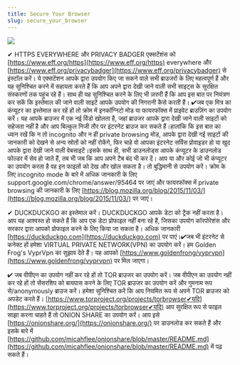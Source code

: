 ```yaml
---
title: Secure Your Browser
slug: secure_your_browser
---
```


![](/images/coverchap_6.jpg)





✔ HTTPS EVERYWHERE और PRIVACY BADGER एक्सटेंशंस को  [https://www.eff.org/https](https://www.eff.org/https) everywhere और [https://www.eff.org/privacybadger](https://www.eff.org/privacybadger) से इंस्टॉल करें।  ये एक्सटेंशन आपके द्वारा उपयोग किए जा सकने वाले सभी ब्राउजरों के लिए महत्वपूर्ण हैं और यह सुनिश्चित करने में सहायता करते हैं कि आप अपने द्वारा देखी जाने वाली सभी साइट्स के सुरक्षित संस्करणों तक पहुंच रहे हैं। साथ ही यह सुनिश्चित करने के लिए भी ज़रुरी हैं कि आप इस बात पर नियंत्रण कर सकें कि इस्तेमाल की जाने वाली साइटें आपके उपयोग की निगरानी कैसे करती हैं। ✔जब एक मित्र का कंप्यूटर का इस्तेमाल कर रहें हों तो क्रोम में इनकॉग्निटो मोड या फायरफॉक्स में प्राइवेट ब्राउज़िंग का उपयोग करें। यह आपके ब्राउजर में एक नई विंडो खोलता है, जहां ब्राउजर आपके द्वारा देखी जाने वाली साइटों को सहेजता नहीं है और आप बिल्कुल निजी तौर पर इंटरनेट ब्राउज कर सकते हैं।हालांकि कि इस बात का ध्यान रखें कि न तो incognito और न ही private browsing मोड, आपके द्वारा देखी गई साइटों की जानकारी को देखने से अन्य स्रोतों को नहीं रोकेंगे, फिर चाहे वो आपका इंटरनेट सर्विस प्रोवाइडर हो या खुद आपके द्वारा देखी जाने वाली वेबसाइटें।इसके साथ ही, सभी डाउनलोड्स आपके कंप्यूटर के डाउनलोड फोल्डर में सेव हो जाते हैं, तब भी जब कि आप अपने टैब बंद भी कर दें। आप या और कोई जो भी कंप्यूटर का उपयोग करता है वह इन फाइलों को देख और खोल सकता है। तो बुद्धिमानी से उपयोग करें। क्रोम के लिए incognito mode के बारे में अधिक जानकारी के लिए support.google.com/chrome/answer/95464 पर जाएं और फायरफॉक्स में private browsing की जानकारी के लिए [https://blog.mozilla.org/blog/2015/11/03/](https://blog.mozilla.org/blog/2015/11/03/) पर जाएं।




✔ DUCKDUCKGO का इस्तेमाल करें। DUCKDUCKGO आपके डेटा को ट्रैक नहीं करता है। आप यह आश्वस्त हो सकते हैं कि आप एक डेटा प्रोफाइल नहीं बना रहे हैं, जिसका उपयोग कॉरपोरेशंस और सरकार द्वारा आपको प्रोफाइल करने के लिए किया जा सकता है। अधिक जानकारी [https://duckduckgo.com](https://duckduckgo.com) पर पाएं।✔जब भी इंटरनेट से कनेक्ट हों हमेशा VIRTUAL PRIVATE NETWORK(VPN) का उपयोग करें। हम Golden Frog's VyprVpn का सुझाव देते हैं। यह आपको   [https://www.goldenfrong/vyprvpn](https://www.goldenfrong/vyprvpn) पर मिल जाएगा। 

✔ जब वीपीएन का उपयोग नहीं कर रहे हों तो TOR ब्राउजर का उपयोग करें। जब वीपीएन का उपयोग नहीं कर रहे हों तो सेंसरशिप को बायपास करने के लिए  TOR ब्राउजर का उपयोग करें और गुमनाम रूप से/anonymously ब्राउज करें। हमेशा सुनिश्चित करें कि आप नियमित रूप से अपने TOR ब्राउजर को अपडेट करते हैं। [https://www.torproject.org/projects/torbrowser✔यदि](https://www.torproject.org/projects/torbrowser✔यदि) आप सुरक्षित रूप से फाइल साझा करना चाहते हैं तो ONION SHARE का उपयोग करें। आप इसे [https://onionshare.org/](https://onionshare.org/) पर डाउनलोड कर सकते हैं और इसके बारे में [https://github.com/micahflee/onionshare/blob/master/README.md](https://github.com/micahflee/onionshare/blob/master/README.md)  में पढ़ सकते हैं।